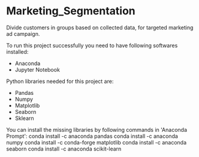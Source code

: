 # Marketing_Segmentation
Divide customers in groups based on collected data, for targeted marketing ad campaign.

To run this project successfully you need to have following softwares installed:
 - Anaconda 
 - Jupyter Notebook
 
Python libraries needed for this project are:
 - Pandas
 - Numpy
 - Matplotlib
 - Seaborn
 - Sklearn
 
 You can install the missing libraries by following commands in 'Anaconda Prompt':
 conda install -c anaconda pandas
 conda install -c anaconda numpy
 conda install -c conda-forge matplotlib
 conda install -c anaconda seaborn
 conda install -c anaconda scikit-learn
